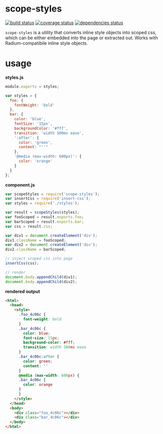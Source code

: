 # scope-styles

[![build status][build-badge]][build-href]
[![coverage status][coverage-badge]][coverage-href]
[![dependencies status][deps-badge]][deps-href]

`scope-styles` is a utility that converts inline style objects into scoped css, which can be either embedded into the page or extracted out. Works with Radium-compatibile inline style objects.

# usage

**styles.js**
```javascript
module.exports = styles;

var styles = {
  foo: {
    fontWeight: 'bold'
  },
  bar: {
    color: 'blue',
    fontSize: '15px',
    backgroundColor: '#fff',
    transition: 'width 500ms ease',
    ':after': {
      color: 'green',
      content: "''"
    },
    '@media (max-width: 600px)': {
      color: 'orange'
    }
  }
};
```

**component.js**
```javascript
var scopeStyles = require('scope-styles');
var insertCss = require('insert-css');
var styles = require('./styles');

var result = scopeStyles(styles);
var fooScoped = result.exports.foo;
var barScoped = result.exports.bar;
var css = result.css;

var div1 = document.createElement('div');
div1.className = fooScoped;
var div2 = document.createElement('div');
div2.className = barScoped;

// inject scoped css into page
insertCss(css);

// render
document.body.appendChild(div1);
document.body.appendChild(div2);

```

**rendered output**
```html
<html>
  <head>
    <style>
      .foo_4c06c {
        font-weight: bold
      }
      .bar_4c06c {
        color: blue;
        font-size: 15px;
        background-color: #fff;
        transition: width 500ms ease
      }
      .bar_4c06c:after {
        color: green;
        content: ''
      }
      @media (max-width: 600px) {
      .bar_4c06c {
        color: orange
      }
      }
    </style>
  </head>
  <body>
    <div class="foo_4c06c"></div>
    <div class="bar_4c06c"></div>
  </body>
</html>
```

[build-badge]: https://travis-ci.org/rtsao/scope-styles.svg?branch=master
[build-href]: https://travis-ci.org/rtsao/scope-styles
[coverage-badge]: https://coveralls.io/repos/rtsao/scope-styles/badge.svg?branch=master&service=github
[coverage-href]: https://coveralls.io/github/rtsao/scope-styles?branch=master
[deps-badge]: https://david-dm.org/rtsao/scope-styles.svg
[deps-href]: https://david-dm.org/rtsao/scope-styles
